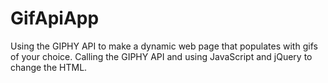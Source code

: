 # GifApiApp
Using the GIPHY API to make a dynamic web page that populates with gifs of your choice. Calling the GIPHY API and using JavaScript and jQuery to change the HTML.
